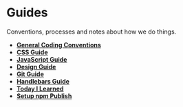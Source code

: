 # Guides

Conventions, processes and notes about how we do things.

- **[General Coding Conventions](./coding/)**
- **[CSS Guide](./css/)**
- **[JavaScript Guide](./javascript/)**
- **[Design Guide](./design/)**
- **[Git Guide](./git/)**
- **[Handlebars Guide](./handlebars)**
- **[Today I Learned](./til/)**
- **[Setup npm Publish](./npm)**
